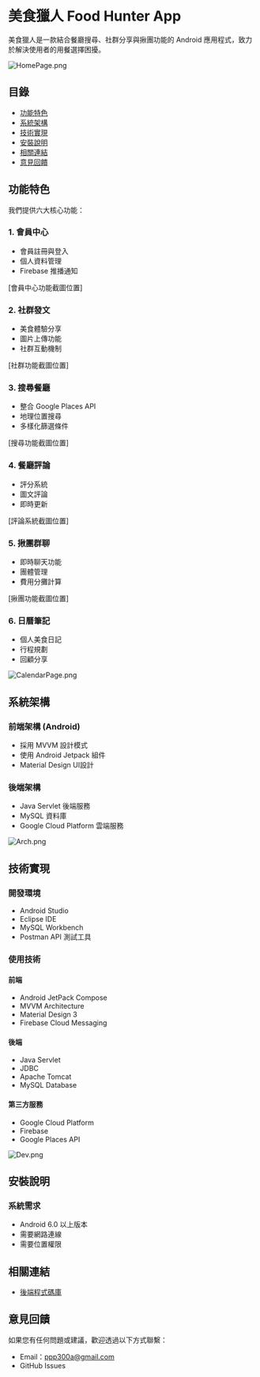 # 美食獵人 Food Hunter App

美食獵人是一款結合餐廳搜尋、社群分享與揪團功能的 Android 應用程式，致力於解決使用者的用餐選擇困擾。

![HomePage.png](screenshots/HomePage.png)

## 目錄
- [功能特色](#功能特色)
- [系統架構](#系統架構)
- [技術實現](#技術實現)
- [安裝說明](#安裝說明)
- [相關連結](#相關連結)
- [意見回饋](#意見回饋)

## 功能特色

我們提供六大核心功能：

### 1. 會員中心
- 會員註冊與登入
- 個人資料管理
- Firebase 推播通知

[會員中心功能截圖位置]

### 2. 社群發文
- 美食體驗分享
- 圖片上傳功能
- 社群互動機制

[社群功能截圖位置]

### 3. 搜尋餐廳
- 整合 Google Places API
- 地理位置搜尋
- 多樣化篩選條件

[搜尋功能截圖位置]

### 4. 餐廳評論
- 評分系統
- 圖文評論
- 即時更新

[評論系統截圖位置]

### 5. 揪團群聊
- 即時聊天功能
- 團體管理
- 費用分攤計算

[揪團功能截圖位置]

### 6. 日曆筆記
- 個人美食日記
- 行程規劃
- 回顧分享

![CalendarPage.png](screenshots/CalendarPage.png)

## 系統架構

### 前端架構 (Android)
- 採用 MVVM 設計模式
- 使用 Android Jetpack 組件
- Material Design UI設計

### 後端架構
- Java Servlet 後端服務
- MySQL 資料庫
- Google Cloud Platform 雲端服務

![Arch.png](screenshots/Arch.png)

## 技術實現

### 開發環境
- Android Studio
- Eclipse IDE
- MySQL Workbench
- Postman API 測試工具

### 使用技術

#### 前端
- Android JetPack Compose
- MVVM Architecture
- Material Design 3
- Firebase Cloud Messaging

#### 後端
- Java Servlet
- JDBC
- Apache Tomcat
- MySQL Database

#### 第三方服務
- Google Cloud Platform
- Firebase 
- Google Places API

![Dev.png](screenshots/Dev.png)

## 安裝說明

### 系統需求
- Android 6.0 以上版本
- 需要網路連線
- 需要位置權限

## 相關連結
- [後端程式碼庫](https://github.com/MaiSharon/com.tibame.foodhunter_server)

## 意見回饋
如果您有任何問題或建議，歡迎透過以下方式聯繫：
- Email：ppp300a@gmail.com
- GitHub Issues
